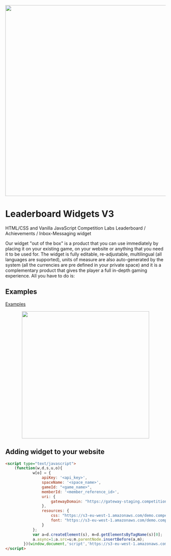 <p align="center">
    <img width="600" src="https://www.competitionlabs.com/wp-content/uploads/2020/01/Logo-v4.svg"><br/>
</p>

# Leaderboard Widgets V3

HTML/CSS and Vanilla JavaScript Competition Labs Leaderboard / Achievements / Inbox-Messaging widget

Our widget "out of the box" is a product that you can use immediately by placing it on your existing game, on your website or anything that you need it to be used for. The widget is fully editable, re-adjustable, multilingual (all languages are supported), units of measure are also auto-generated by the system (all the currencies are pre defined in your private space) and it is a complementary product that gives the player a full in-depth gaming experience. All you have to do is:

## Examples
[Examples](https://s3-eu-west-1.amazonaws.com/demo.competitionlabs.com/_widgets/examples/leaderboard_v3.html)


<p align="center">
    <img width="400" src="https://s3-eu-west-1.amazonaws.com/demo.competitionlabs.com/_widgets/examples/images/widget_example.gif"><br/>
</p>

## Adding widget to your website
```html
<script type="text/javascript">
	(function(w,d,s,u,o){
    		w[o] = {
    			apiKey: '<api_key>',
    			spaceName: '<space_name>',
    			gameId: "<game_name>",
    			memberId: '<member_reference_id>',
    			uri: {
    				gatewayDomain: "https://gateway-staging.competitionlabs.com"
    			},
    			resources: {
    				css: "https://s3-eu-west-1.amazonaws.com/demo.competitionlabs.com/_widgets/leaderboard_v3/css/style.css",
    				font: "https://s3-eu-west-1.amazonaws.com/demo.competitionlabs.com/_widgets/leaderboard_v3/css/fonts.css"
    			}
    		};
    		var a=d.createElement(s), m=d.getElementsByTagName(s)[0];
    		a.async=1;a.src=u;m.parentNode.insertBefore(a,m);
    	})(window,document,'script','https://s3-eu-west-1.amazonaws.com/demo.competitionlabs.com/_widgets/leaderboard_v3/javascript/leaderboard.v3.js',"_CLLBV3Opt");
</script>
```